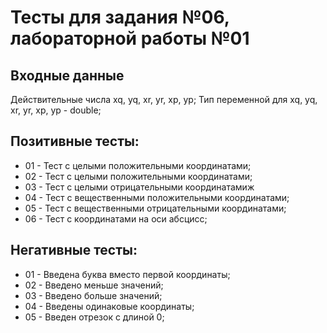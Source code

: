 # Тесты для задания №06, лабораторной работы №01

## Входные данные
Действительные числа xq, yq, xr, yr, xp, yp;
Тип переменной для xq, yq, xr, yr, xp, yp - double;

## Позитивные тесты:
- 01 - Тест с целыми положительными координатами;
- 02 - Тест с целыми положительными координатами;
- 03 - Тест с целыми отрицательными координатамиж
- 04 - Тест с вещественными положительными координатами;
- 05 - Тест с вещественными отрицательными координатами;
- 06 - Тест с координатами на оси абсцисс;

## Негативные тесты:
- 01 - Введена буква вместо первой координаты;
- 02 - Введено меньше значений;
- 03 - Введено больше значений;
- 04 - Введены одинаковые координаты;
- 05 - Введен отрезок с длиной 0;
